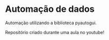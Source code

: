 # Automação de dados
 Automação utilizando a biblioteca pyautogui.

 Repositório criado durante uma aula no youtube!
